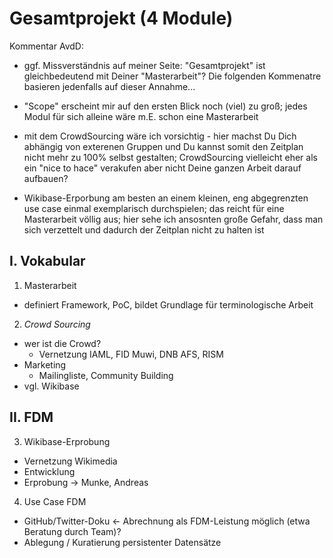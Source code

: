 # Gesamtprojekt (4 Module)

  Kommentar AvdD:
- ggf. Missverständnis auf meiner Seite: "Gesamtprojekt" ist gleichbedeutend mit Deiner "Masterarbeit"? Die folgenden Kommenatre basieren jedenfalls auf dieser Annahme...

- "Scope" erscheint mir auf den ersten Blick noch (viel) zu groß;  jedes Modul für sich alleine wäre m.E. schon eine Masterarbeit
-  mit dem CrowdSourcing wäre ich vorsichtig - hier machst Du Dich abhängig von exterenen Gruppen und Du kannst somit den Zeitplan nicht mehr zu 100% selbst gestalten; CrowdSourcing vielleicht eher als ein "nice to hace" verakufen aber nicht Deine ganzen Arbeit darauf aufbauen?
- Wikibase-Erporbung am besten an einem kleinen, eng abgegrenzten use case einmal exemplarisch durchspielen; das reicht für eine Masterarbeit völlig aus; hier sehe ich ansosnten große Gefahr, dass man sich verzettelt und dadurch der Zeitplan nicht zu halten ist



## I. Vokabular

1. Masterarbeit
  * definiert Framework, PoC, bildet Grundlage für terminologische Arbeit

2. *Crowd Sourcing*
  * wer ist die Crowd?
    * Vernetzung IAML, FID Muwi, DNB AFS, RISM
  * Marketing
    * Mailingliste, Community Building
  * vgl. Wikibase


## II. FDM

3. Wikibase-Erprobung
  * Vernetzung Wikimedia
  * Entwicklung
  * Erprobung -> Munke, Andreas

4. Use Case FDM
  * GitHub/Twitter-Doku <- Abrechnung als FDM-Leistung möglich (etwa Beratung durch Team)?
  * Ablegung / Kuratierung persistenter Datensätze
